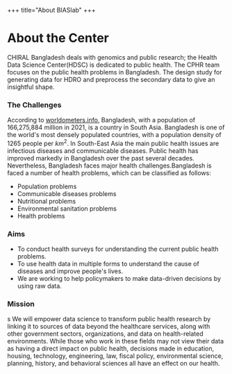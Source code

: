 +++
title="About BIASlab"
+++

# About the Center 

CHIRAL Bangladesh deals with genomics and public research; the Health Data Science Center(HDSC) is dedicated to public health. The CPHR team focuses on the public health problems in Bangladesh. The design study for generating data for HDRO and preprocess the secondary data to give an insightful shape.



### The Challenges
According to [worldometers.info](https://www.worldometers.info/world-population/bangladesh-population/), Bangladesh, with a population of 166,275,884 million in 2021, is a country in South Asia. Bangladesh is one of the world's most densely populated countries, with a population density of 1265 people per $km^2$. In South-East Asia the main public health issues are infectious diseases and communicable diseases. Public health has improved markedly in Bangladesh over the past several decades. Nevertheless, Bangladesh faces major health challenges.Bangladesh is faced a number of health problems, which can be classified as follows:

- Population problems
- Communicable diseases problems
- Nutritional problems
- Environmental sanitation problems
- Health problems

### Aims
- To conduct health surveys for understanding the current public health problems.
- To use health data in multiple forms to understand the cause of diseases and improve people's lives.
- We are working to help policymakers to make data-driven decisions by using raw data.

### Mission
s
We will empower data science to transform public health research by linking it to sources of data beyond the healthcare services, along with other government sectors, organizations, and data on health-related environments. While those who work in these fields may not view their data as having a direct impact on public health, decisions made in education, housing, technology, engineering, law, fiscal policy, environmental science, planning, history, and behavioral sciences all have an effect on our health.

